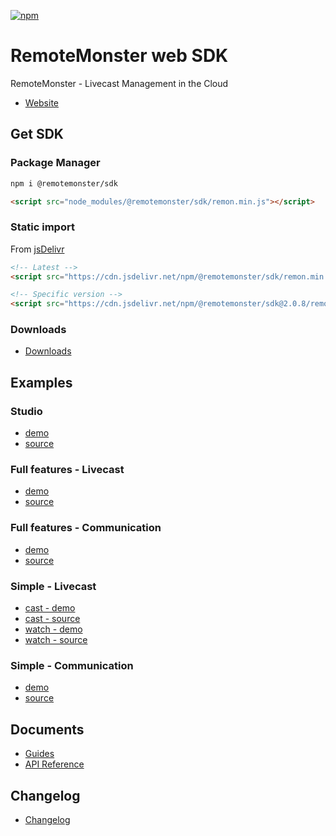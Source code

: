 [![npm](https://img.shields.io/npm/v/@remotemonster/sdk.svg)](https://www.npmjs.com/package/@remotemonster/sdk)

# RemoteMonster web SDK

RemoteMonster - Livecast Management in the Cloud

- [Website](https://remotemonster.com)

## Get SDK

### Package Manager

```bash
npm i @remotemonster/sdk
```

```html
<script src="node_modules/@remotemonster/sdk/remon.min.js"></script>
```

### Static import

From [jsDelivr](https://www.jsdelivr.com)

```html
<!-- Latest -->
<script src="https://cdn.jsdelivr.net/npm/@remotemonster/sdk/remon.min.js"></script>

<!-- Specific version -->
<script src="https://cdn.jsdelivr.net/npm/@remotemonster/sdk@2.0.8/remon.min.js"></script>
```

### Downloads

- [Downloads](https://github.com/RemoteMonster/web-sdk/releases/)

## Examples

### Studio

- [demo](https://studio.remotemonster.com/)
- [source](https://github.com/RemoteMonster/remon-studio)

### Full features - Livecast

- [demo](https://remotemonster.github.io/web-sdk/examples/full-livecast/)
- [source](https://github.com/RemoteMonster/web-sdk/tree/master/examples/full-livecast/)

### Full features - Communication

- [demo](https://remotemonster.github.io/web-sdk/examples/full-communication/)
- [source](https://github.com/RemoteMonster/web-sdk/tree/master/examples/full-communication/)

### Simple - Livecast

- [cast - demo](https://remotemonster.github.io/web-sdk/examples/simple-livecast-cast/)
- [cast - source](https://github.com/RemoteMonster/web-sdk/tree/master/examples/simple-livecast-cast/)
- [watch - demo](https://remotemonster.github.io/web-sdk/examples/simple-livecast-watch/)
- [watch - source](https://github.com/RemoteMonster/web-sdk/tree/master/examples/simple-livecast-watch/)

### Simple - Communication

- [demo](https://remotemonster.github.io/web-sdk/examples/simple-communication/)
- [source](https://github.com/RemoteMonster/web-sdk/tree/master/examples/simple-communication/)

## Documents

- [Guides](https://docs.remotemonster.com/)
- [API Reference](https://remotemonster.github.io/web-sdk/docs/)

## Changelog

- [Changelog](https://github.com/RemoteMonster/web-sdk/blob/master/CHANGELOG.md)
